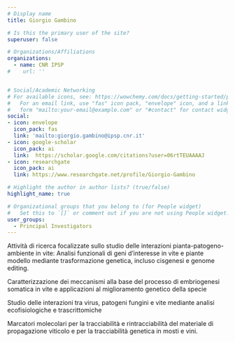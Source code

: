 ```yaml
---
# Display name
title: Giorgio Gambino

# Is this the primary user of the site?
superuser: false

# Organizations/Affiliations
organizations:
  - name: CNR IPSP
#    url: ''


# Social/Academic Networking
# For available icons, see: https://wowchemy.com/docs/getting-started/page-builder/#icons
#   For an email link, use "fas" icon pack, "envelope" icon, and a link in the
#   form "mailto:your-email@example.com" or "#contact" for contact widget.
social:
- icon: envelope
  icon_pack: fas
  link: 'mailto:giorgio.gambino@ipsp.cnr.it' 
- icon: google-scholar
  icon_pack: ai
  link:  https://scholar.google.com/citations?user=06rtTEUAAAAJ
- icon: researchgate
  icon_pack: ai
  link: https://www.researchgate.net/profile/Giorgio-Gambino

# Highlight the author in author lists? (true/false)
highlight_name: true

# Organizational groups that you belong to (for People widget)
#   Set this to `[]` or comment out if you are not using People widget.
user_groups:
  - Principal Investigators
---
```


Attività di ricerca focalizzate sullo studio delle interazioni pianta-patogeno-ambiente in vite:
Analisi funzionali di geni d’interesse in vite e piante modello mediante trasformazione genetica, incluso cisgenesi e genome editing.

Caratterizzazione dei meccanismi alla base del processo di embriogenesi somatica in vite e applicazioni al miglioramento genetico della specie

Studio delle interazioni tra virus, patogeni fungini e vite mediante analisi ecofisiologiche e trascrittomiche

Marcatori molecolari per la tracciabilità e rintracciabilità del materiale di propagazione viticolo e per la tracciabilità genetica in mosti e vini.
